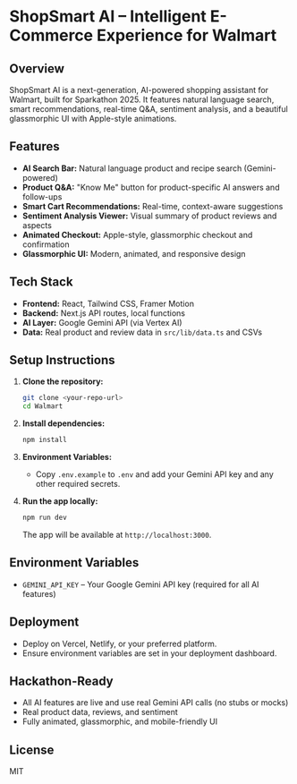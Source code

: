 # ShopSmart AI – Intelligent E-Commerce Experience for Walmart

## Overview

ShopSmart AI is a next-generation, AI-powered shopping assistant for Walmart, built for Sparkathon 2025. It features natural language search, smart recommendations, real-time Q&A, sentiment analysis, and a beautiful glassmorphic UI with Apple-style animations.

## Features

- **AI Search Bar:** Natural language product and recipe search (Gemini-powered)
- **Product Q&A:** "Know Me" button for product-specific AI answers and follow-ups
- **Smart Cart Recommendations:** Real-time, context-aware suggestions
- **Sentiment Analysis Viewer:** Visual summary of product reviews and aspects
- **Animated Checkout:** Apple-style, glassmorphic checkout and confirmation
- **Glassmorphic UI:** Modern, animated, and responsive design

## Tech Stack

- **Frontend:** React, Tailwind CSS, Framer Motion
- **Backend:** Next.js API routes, local functions
- **AI Layer:** Google Gemini API (via Vertex AI)
- **Data:** Real product and review data in `src/lib/data.ts` and CSVs

## Setup Instructions

1. **Clone the repository:**
   ```bash
   git clone <your-repo-url>
   cd Walmart
   ```
2. **Install dependencies:**
   ```bash
   npm install
   ```
3. **Environment Variables:**

   - Copy `.env.example` to `.env` and add your Gemini API key and any other required secrets.

4. **Run the app locally:**
   ```bash
   npm run dev
   ```
   The app will be available at `http://localhost:3000`.

## Environment Variables

- `GEMINI_API_KEY` – Your Google Gemini API key (required for all AI features)

## Deployment

- Deploy on Vercel, Netlify, or your preferred platform.
- Ensure environment variables are set in your deployment dashboard.

## Hackathon-Ready

- All AI features are live and use real Gemini API calls (no stubs or mocks)
- Real product data, reviews, and sentiment
- Fully animated, glassmorphic, and mobile-friendly UI

## License

MIT
